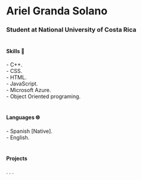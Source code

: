 <h1> Ariel Granda Solano </h1> 
<h3> Student at National University of Costa Rica </h3>

#
<h4> Skills 🧠 </h4>
<p>  
     - C++. <br>
     - CSS. <br>
     - HTML. <br>
     - JavaScript. <br>
     - Microsoft Azure. <br>
     - Object Oriented programing. <br>
</p>

#
<h4> Languages 🌐 </h4>
<p>  
     - Spanish [Native]. <br>
     - English. <br>
</p>

#
<h4> Projects  </h4>
<p>  
     . . .
</p>
